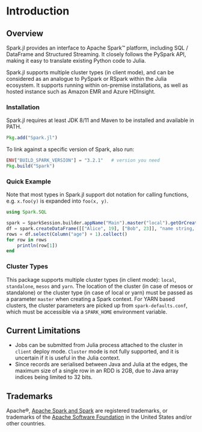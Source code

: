 # Introduction

## Overview

Spark.jl provides an interface to Apache Spark™ platform, including SQL / DataFrame and Structured Streaming. It closely follows the PySpark API, making it easy to translate existing Python code to Julia.

Spark.jl supports multiple cluster types (in client mode), and can be considered as an analogue to PySpark or RSpark within the Julia ecosystem. It supports running within on-premise installations, as well as hosted instance such as Amazon EMR and Azure HDInsight.

### Installation

Spark.jl requires at least JDK 8/11 and Maven to be installed and available in PATH.

```julia
Pkg.add("Spark.jl")
```

To link against a specific version of Spark, also run:

```julia
ENV["BUILD_SPARK_VERSION"] = "3.2.1"   # version you need
Pkg.build("Spark")
```

### Quick Example

Note that most types in Spark.jl support dot notation for calling functions, e.g. `x.foo(y)` is expanded into `foo(x, y)`.

```julia
using Spark.SQL

spark = SparkSession.builder.appName("Main").master("local").getOrCreate()
df = spark.createDataFrame([["Alice", 19], ["Bob", 23]], "name string, age long")
rows = df.select(Column("age") + 1).collect()
for row in rows
    println(row[1])
end
```

### Cluster Types

This package supports multiple cluster types (in client mode): `local`, `standalone`, `mesos` and `yarn`. The location of the cluster (in case of mesos or standalone) or the cluster type (in case of local or yarn) must be passed as a parameter `master` when creating a Spark context. For YARN based clusters, the cluster parameters are picked up from `spark-defaults.conf`, which must be accessible via a `SPARK_HOME` environment variable.

## Current Limitations

* Jobs can be submitted from Julia process attached to the cluster in `client` deploy mode. `Cluster` mode is not fully supported, and it is uncertain if it is useful in the Julia context.
* Since records are serialised between Java and Julia at the edges, the maximum size of a single row in an RDD is 2GB, due to Java array indices being limited to 32 bits.

## Trademarks

Apache®, [Apache Spark and Spark](http://spark.apache.org) are registered trademarks, or trademarks of the [Apache Software Foundation](http://www.apache.org/) in the United States and/or other countries.
